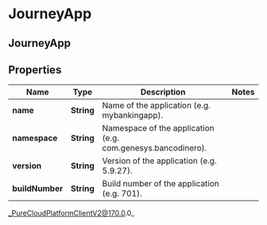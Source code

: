 # JourneyApp

## JourneyApp

## Properties

|Name | Type | Description | Notes|
|------------ | ------------- | ------------- | -------------|
| **name** | **String** | Name of the application (e.g. mybankingapp). | |
| **namespace** | **String** | Namespace of the application (e.g. com.genesys.bancodinero). | |
| **version** | **String** | Version of the application (e.g. 5.9.27). | |
| **buildNumber** | **String** | Build number of the application (e.g. 701). | |



_PureCloudPlatformClientV2@170.0.0_
